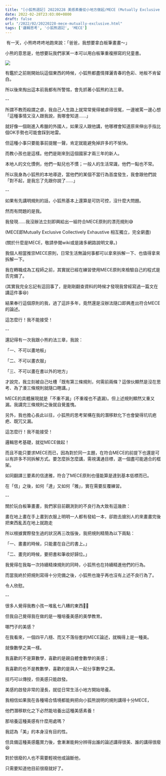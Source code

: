 ```yaml
---
title: "[小狐熊週記] 20220228 美感素養從小地方做起/MECE (Mutually Exclusive Collectively Exhaustive)"
date: 2022-02-28T23:03:00+0800
draft: false
url: "/2022/02/20220228-mece-mutually-exclusive.html"
tags: ['邏輯思考', '小狐熊週記', 'MECE']
---
```


 有一天，小熊咚咚咚地跑來說：「爸爸，我想要拿白板筆畫畫～」

小熊的意思是，他想要玩我們家某一本可以用白板筆重複擦寫的兒童書。



![](https://blogger.googleusercontent.com/img/a/AVvXsEhhVuQJ4ZHgNYYGgYKqfDsZ8oCU93b44MnRQ3I02yYNxXSCNrSljoPzIwl_vAEy03BrRsounJY80FGVWV0-Rv9aec6hXpG3pwNI5ku2MpLZd7VXQNL9cLSNtoRwgIGGJ7ieX63CPj-3eVlNHJyk4qQYWM3hIXn9ekpN0OqJuJs6iJtdNq19N4NZRjFK)



有鑑於之前剛開始玩這個東西的時候，小狐熊都盡情揮灑青春的色彩、地板不肯留白。

所以後來掏出這本前我都有所警惕，會先抓著小狐熊約法三章。




--




所謂不教而殺謂之虐，我自己人生路上就常常覺得被虐得很冤，一邊被罵一邊心想「這種事情又沒人跟我說，我哪會知道……」

就好像一個剛進入希臘的外國人，如果沒人跟他講，他哪裡會知道原來伸出手指比個OK手勢也可能會踩到地雷。

但這種小事只要能事前提醒一聲，肯定就能避免掉許多的不愉快。




而教小孩也是這樣。他們是剛來到這個國家才兩三年的新人。

本地人的文化慣例，他們一點兒也不慣；一般人的生活常識，他們一點也不常。

所以我身為小狐熊的本地導遊，當他們的某個不當行為首度發生，我會跟他們說「對不起，是我忘了先跟你說了……」




--




如果有先講明規則的話，小狐熊基本上還算是可防可控，沒什麼大問題。

然而有問題的是我。

我發現……我沒辦法立刻即興給出一組符合MECE原則的漂亮規則😅




(MECE即Mutually Exclusive Collectively Exhaustive 相互獨立，完全窮盡)

(關於什麼是MECE，敬請參閱wiki或是諸多網路說明文章。)




我個人相當推崇MECE原則，日常生活無論何事都可以拿來拆解一下、也值得拿來拆解一下。

我在轉職成為工程師之前，其實就已經在練習使用MECE原則來檢驗自己的程式是否完備了。

(其實我完全忘記有這回事了，是剛剛翻查資料的時候才發現我曾經寫過一篇文在講這件事😆)




結果奉行這個原則的我，過了這許多年，竟然還是沒辦法隨口即興產出符合MECE的論述。

這怎麼行！我不能接受！




--




還記得有一次我跟小熊約法三章，我說：

「一、不可以畫地板」

「二、不可以畫衣服」

「三、不可以畫在書以外的地方」




才說完，我立刻被自己吐槽「既有第三條規則，何需前兩條？這傢伙顯然是沒在思考、為了湊三條規則就隨口瞎講。」

MECE的具體展現就是「不重不漏」(不重複也不遺漏)。但上述規則顯然又重又漏。我講完三條規則之後就自覺羞愧。




另外，我也擔心長此以往，小狐熊的思考架構在我的潛移默化下也會變得坑坑疤疤、既冗又漏。

這怎麼行！我不能接受！




邏輯思考基礎，就從MECE做起！

而且不能只要求MECE而已，因為對於同一主題，在符合MECE的前提下也還是可以有許多不同拆解方式。要怎麼拆怎麼講，需視溝通目標，選一個盡可能適合的框架。

如同翻譯三要素的信達雅，符合了MECE原則也僅能算是達到基本低標而已。

在「信」之後，如何「達」又如何「雅」，實在需要反覆練習。




--




關於玩白板筆畫畫，我們家目前觀測到的不良行為大致有這幾款：



畫在地上畫在手上畫到衣服上明明一人都有發給一本，卻跑去搶別人的來畫畫完後把東西亂丟在地上就跑走

所以根據實際發生過的狀況再三改版後，我把規則精簡為以下兩點：

「一、畫畫的時候，只能畫在自己的書上。」

「二、畫完的時候，要把書和筆收好歸位。」




我覺得在我每一次持續精煉規則的同時，小狐熊也在持續精進他們的行為。

而當我終於把規則寫得十分完備之後，小狐熊也幾乎再也沒有上述不良行為了。

令人欣慰。




--




很多人覺得我教小孩一堆亂七八糟的東西🤣🤣

但我自己覺得我在做的是一種培養美感的美學教育。




哪門子的美感？

在我看來，一個四平八穩、而又不落俗套的MECE論述，就稱得上是一種美。




就像數學之美一樣。

我喜歡的不是算數學，喜歡的是親自體會數學的美感；

我喜歡的也不是教數學，喜歡的是與人一起分享數學之美。




技巧可以傳授，但美感只能啟發。

美感的啟發非常的漫長，就從日常生活小地方開始培養。




我相信如果我在各種場合情境都能夠把向小狐熊說明的規則講得十分MECE，

他們潛移默化之下必然能培養出這種美感素養！




那培養這種美感有什麼用處嗎？

我認為「美」的本身沒有目的性。

但具備這種美感鑑賞力後，會漸漸能夠分辨得出誰的論述講得很美、誰的講得很廢😆

對於很廢的人也不需要輕視他或論斷他，

只需要知道他目前很廢就好了。








